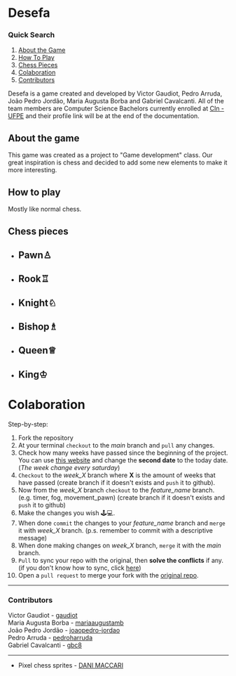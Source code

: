 
# Desefa

### Quick Search

 1. [About the Game](#about-the-game)
 2. [How To Play](#how-to-play)
 3. [Chess Pieces](#chess-pieces)
 4. [Colaboration](#colaboration)
 5. [Contributors](#contributors)

Desefa is a game created and developed by Victor Gaudiot, Pedro Arruda, João Pedro Jordão, Maria Augusta Borba and Gabriel Cavalcanti. All of the team members are Computer Science Bachelors currently enrolled at [CIn - UFPE](https://portal.cin.ufpe.br/) and their profile link will be at the end of the documentation.

## About the game
This game was created as a project to "Game development" class. Our great inspiration is chess and decided to add some new elements to make it more interesting.
## How to play
Mostly like normal chess.
## Chess pieces

 - Pawn♙
	 -  
 - Rook♖
	 - 
 - Knight♘
	 - 
 - Bishop♗
	 - 
 - Queen♕
	 - 
 - King♔
	 - 

# Colaboration
Step-by-step:
 1. Fork the repository
 2. At your terminal `checkout` to the *main* branch and `pull` any changes.
 3. Check how many weeks have passed since the beginning of the project. You can use [this website](https://planetcalc.com/7741/?date1=2022-03-19%2000%3A00%3A00) and change the **second date** to the today date. (*The week change every saturday*)
 4. `Checkout` to the *week_X* branch where **X** is  the amount of weeks that have passed (create branch if it doesn't exists and `push` it to github).
 5. Now from the *week_X* branch `checkout` to the *feature_name* branch. (e.g. timer, fog, movement_pawn) (create branch if it doesn't exists and `push` it to github)
 6. Make the changes you wish 🕹️💻.
 7. When done `commit` the changes to your *feature_name* branch and `merge` it with *week_X* branch. (p.s. remember to commit with a descriptive message)
 8. When done making changes on *week_X* branch, `merge` it with the *main* branch.
 9. `Pull` to sync your repo with the original, then **solve the conflicts** if any. (if you don't know how to sync, click [here](https://docs.github.com/en/pull-requests/collaborating-with-pull-requests/working-with-forks/syncing-a-fork))
 10. Open a `pull request` to merge your fork with the [original repo](https://github.com/Gaudiot/Desefa).
<hr/>

### Contributors
Victor Gaudiot - [gaudiot](https://github.com/Gaudiot) <br/>
Maria Augusta Borba - [mariaaugustamb](https://github.com/mariaaugustamb) <br/>
João Pedro Jordão - [joaopedro-jordao](https://github.com/joaopedro-jordao) <br/>
Pedro Arruda - [pedroharruda](https://github.com/pedrohrarruda) <br/>
Gabriel Cavalcanti - [gbc8](https://github.com/gbc8) <br/>

<hr/>

- Pixel chess sprites - [DANI MACCARI](https://dani-maccari.itch.io/pixel-chess)
